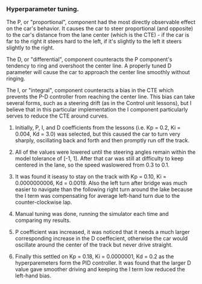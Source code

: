 ### Hyperparameter tuning.

The P, or "proportional", component had the most directly observable effect on the car's behavior.
It causes the car to steer proportional (and opposite) to the car's distance from the lane center 
(which is the CTE) - if the car is far to the right it steers hard to the left, if it's slightly 
to the left it steers slightly to the right.

The D, or "differential", component counteracts the P component's tendency to ring and overshoot the
center line. A properly tuned D parameter will cause the car to approach the center line smoothly without ringing.


The I, or "integral", component counteracts a bias in the CTE which prevents the P-D controller from 
reaching the center line. This bias can take several forms, such as a steering drift (as in the Control unit lessons), 
but I believe that in this particular implementation the I component particularly serves to reduce the CTE around curves.



1. Initially,  P, I, and D coefficients from the lessons (i.e. Kp = 0.2, Ki = 0.004, Kd = 3.0) was selected, but this
caused the car to turn very sharply, oscillating back and forth and then promptly run off the track.

2. All of the values were lowered until the steering angles remain within the model tolerance of [-1, 1].  After that
car was still at difficulty to keep centered in the lane, so the speed waslowered from 0.3 to 0.1.

3. It was found it iseasy to stay on the track with Kp = 0.10, Ki = 0.0000000006, Kd = 0.0019. Also the left turn after
bridge was much easier to navigate than the following right turn around the lake because the I term was compensating for
average left-hand turn due to the counter-clockwise lap.

4. Manual tuning was done, running the simulator each time and comparing my results.

5.  P coefficient was increased, it was noticed that it needs a much larger corresponding increase in the D coeffecient,
otherwise the car would oscillate around the center of the track but never drive straight.

6. Finally this settled  on Kp = 0.18, Ki = 0.0000001, Kd = 0.2 as the hyperparemeters form the PID controller.  It was found that the
larger D value gave smoother driving and keeping the I term low reduced the left-hand bias.
